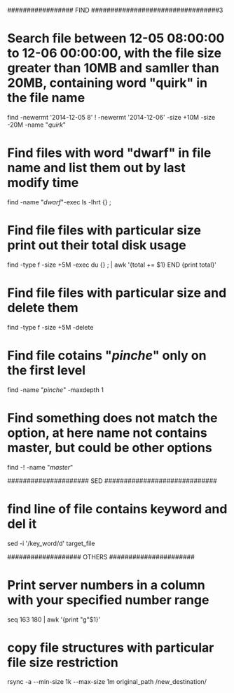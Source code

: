 




#################          FIND             #################################3



# Search file between 12-05 08:00:00 to 12-06 00:00:00, with the file size greater than 10MB and samller than 20MB, containing word "quirk" in the file name
find -newermt '2014-12-05 8' ! -newermt '2014-12-06' -size +10M -size -20M -name "*quirk*"


# Find files with word "dwarf" in file name and list them out by last modify time
find -name "*dwarf*"-exec ls -lhrt {} \;


# Find file files with particular size print out their total disk usage
find -type f -size +5M -exec du {} \; | awk '{total += $1} END {print total}'


# Find file files with particular size and delete them
find -type f -size +5M -delete


# Find file cotains "*pinche*" only on the first level
find -name "*pinche*" -maxdepth 1

# Find something does not match the option, at here name not contains master, but could be other options
find -! -name "*master*"





#####################           SED         #############################

# find line of file contains keyword and del it
sed -i '/key_word/d' target_file









###################             OTHERS              ######################

# Print server numbers in a column with your specified number range
seq 163 180 | awk '{print "g"$1}'


# copy file structures with particular file size restriction
rsync -a --min-size 1k --max-size 1m original_path /new_destination/
